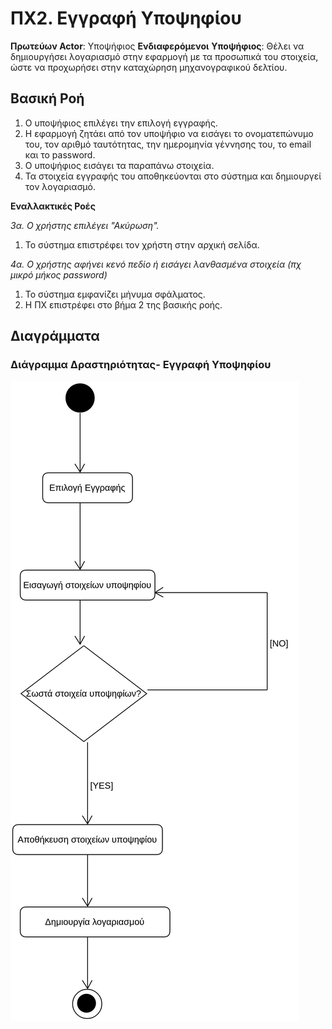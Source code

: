 # ΠΧ2. Εγγραφή Υποψηφίου

**Πρωτεύων Actor**: Υποψήφιος 
**Ενδιαφερόμενοι**
**Υποψήφιος**: Θέλει να δημιουργήσει λογαριασμό στην εφαρμογή με τα προσωπικά του στοιχεία, ώστε να προχωρήσει στην καταχώρηση μηχανογραφικού δελτίου.


## Βασική Ροή
1. Ο υποψήφιος επιλέγει την επιλογή εγγραφής.
2. Η εφαρμογή ζητάει από τον υποψήφιο να εισάγει το ονοματεπώνυμο του, τον αριθμό ταυτότητας, την ημερομηνία γέννησης του, το email και το password.
3. Ο υποψήφιος εισάγει τα παραπάνω στοιχεία.
4. Τα στοιχεία εγγραφής του αποθηκεύονται στο σύστημα και δημιουργεί τον λογαριασμό.

**Εναλλακτικές Ροές**

*3α. Ο χρήστης επιλέγει "Ακύρωση".*
1. Το σύστημα επιστρέφει τον χρήστη στην αρχική σελίδα.

*4α. Ο χρήστης αφήνει κενό πεδίο ή εισάγει λανθασμένα στοιχεία (πχ μικρό μήκος password)*
1. Το σύστημα εμφανίζει μήνυμα σφάλματος.
2. Η ΠΧ επιστρέφει στο βήμα 2 της βασικής ροής.

## Διαγράμματα 
### Διάγραμμα Δραστηριότητας- Εγγραφή Υποψηφίου

![Διάγραμμα δραστηριότητας - Εγγραφή Υποψηφίου](uml/requirements/activity-create-account1.png)
